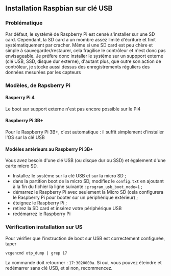 ## Installation Raspbian sur clé USB

### Problématique 

Par défaut, le systèmè de Raspberry Pi est censé s'installer sur une SD card. Cependant, la SD card a un mombre assez limité d'écriture et finit systématiquement par cracher. Même si une SD card est peu chère et simple à sauvegarder/restaurer, cela fragilise le contrôleur et n'est donc pas envisageable. Je préfère donc installer le système sur un suppport externe (clé USB, SSD, disque dur externe), d'autant plus, que outre son action de contrôleur, je stocke aussi dessus des enregistrements réguliers des données mesurées par les capteurs

### Modèles, de Rapsberry Pi 

#### Rasperry Pi 4 

Le boot sur support externe n'est pas encore possible sur le Pi4

#### Raspberry Pi 3B+

Pour le Raspberry Pi 3B+, c'est automatique : il suffit simplement d'installer l'OS sur la clé USB

#### Modèles antérieurs au Raspberry Pi 3B+

Vous avez besoin d'une clé USB (ou disque dur ou SSD) et également d'une carte micro SD. 

  - Installez le système sur la clé USB et sur la micro SD ;
  - dans la partition boot de la micro SD, modifiez le `config.txt` en ajoutant à la fin du fichier la ligne suivante : `program_usb_boot_mode=1` ;
  - démarrez le Raspberry Pi avec seulement la Micro SD (cela configurera le Raspberry Pi pour booter sur un périphérique extérieur) ;
  - éteignez le Raspberry Pi ;
  - retirez la SD card et insérez votre périphérique USB
  - redémarrez le Raspberry Pi 

### Vérification installation sur US

Pour vérifier que l'instruction de boot sur USB est correctement configurée, taper

```
vcgencmd otp_dump | grep 17
```

La commande doit retourner : `17:3020000a`. Si oui, vous pouvez éteindre et redémarrer sans clé USB, et si non, recommencez.
